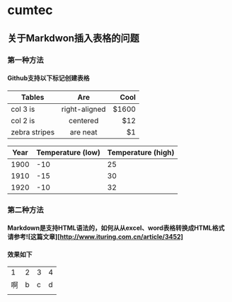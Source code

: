 # cumtec
## 关于Markdwon插入表格的问题
### 第一种方法
#### Github支持以下标记创建表格

| Tables        | Are           | Cool  |
| ------------- |:-------------:| -----:|
| col 3 is      | right-aligned | $1600 |
| col 2 is      | centered      |   $12 |
| zebra stripes | are neat      |    $1 |


Year | Temperature (low) | Temperature (high)
--- | --- | ---
1900 | -10 | 25
1910 | -15 | 30
1920 | -10 | 32

### 第二种方法
#### Markdown是支持HTML语法的，如何从从excel、word表格转换成HTML格式请参考![这篇文章][http://www.ituring.com.cn/article/3452]
#### 效果如下

<table>
 <tr>
  <td>1</td>
  <td>2</td>
  <td>3</td>
  <td>4</td>
 </tr>
 <tr>
  <td>啊</td>
  <td>b</td>
  <td>c</td>
  <td>d</td>
 </tr>
 <tr>
  <td></td>
 </tr>
</table>

